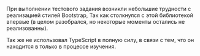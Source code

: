 При выполнении тестового задания возникли небольшие трудности с реализацией стилей Bootstrap,
Так как столкнулся с этой библиотекой впервые (в целом разобрался, но некоторые моменты остались не реализованны).

Так же не использовал TypeScript в полную силу, в связи с тем, что он находится в только в процессе изучения.
